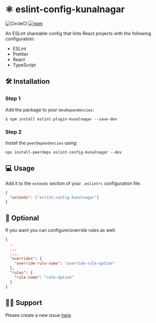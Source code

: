 # ⚛️ eslint-config-kunalnagar

![CircleCI](https://img.shields.io/circleci/build/github/kunalnagar/eslint-config-kunalnagar/develop?token=6961e38f0ab710cad0cbba48bf771ee3bdb2e225) [![npm](https://img.shields.io/npm/v/eslint-config-kunalnagar?color=blue)](https://www.npmjs.com/package/eslint-config-kunalnagar)

An ESLint shareable config that lints React projects with the following configuration:

- ESLint
- Prettier
- React
- TypeScript

## 🛠 Installation

### Step 1

Add the package to your `devDependencies`:

```
$ npm install eslint-plugin-kunalnagar --save-dev
```

### Step 2

Install the `peerDependencies` using:

```
npx install-peerdeps eslint-config-kunalnagar --dev
```

## 💻 Usage

Add it to the `extends` section of your `.eslintrc` configuration file.

```json
{
  "extends": ["eslint-config-kunalnagar"]
}
```

## 💼 Optional

If you want you can configure/override rules as well:

```json
{
  .
  ...
  ....
  "overrides": {
    "override-rule-name": "override-rule-option"
  },
  "rules": {
    "rule-name": "rule-option"
  }
}
```

## 👨‍💻 Support

Please create a new issue [here](https://github.com/kunalnagar/eslint-config-kunalnagar/issues).
